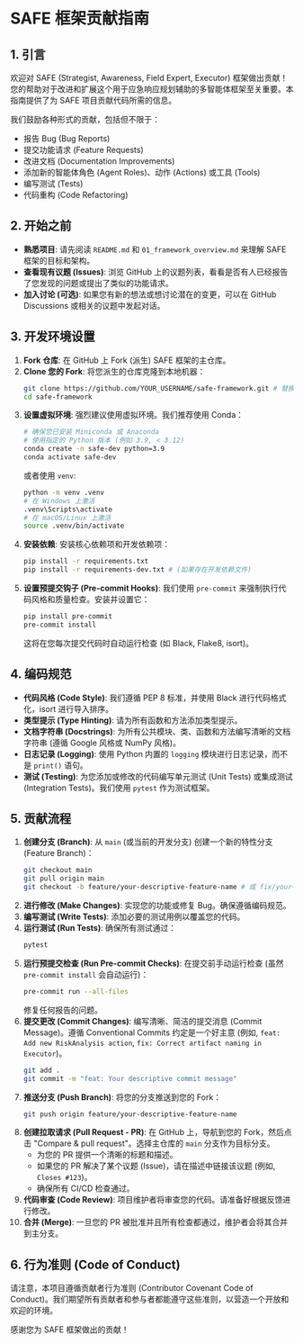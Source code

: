 # SAFE 框架贡献指南

## 1. 引言

欢迎对 SAFE (Strategist, Awareness, Field Expert, Executor) 框架做出贡献！您的帮助对于改进和扩展这个用于应急响应规划辅助的多智能体框架至关重要。本指南提供了为 SAFE 项目贡献代码所需的信息。

我们鼓励各种形式的贡献，包括但不限于：

*   报告 Bug (Bug Reports)
*   提交功能请求 (Feature Requests)
*   改进文档 (Documentation Improvements)
*   添加新的智能体角色 (Agent Roles)、动作 (Actions) 或工具 (Tools)
*   编写测试 (Tests)
*   代码重构 (Code Refactoring)

## 2. 开始之前

*   **熟悉项目**: 请先阅读 `README.md` 和 `01_framework_overview.md` 来理解 SAFE 框架的目标和架构。
*   **查看现有议题 (Issues)**: 浏览 GitHub 上的议题列表，看看是否有人已经报告了您发现的问题或提出了类似的功能请求。
*   **加入讨论 (可选)**: 如果您有新的想法或想讨论潜在的变更，可以在 GitHub Discussions 或相关的议题中发起对话。

## 3. 开发环境设置

1.  **Fork 仓库**: 在 GitHub 上 Fork (派生) SAFE 框架的主仓库。
2.  **Clone 您的 Fork**: 将您派生的仓库克隆到本地机器：
    ```bash
    git clone https://github.com/YOUR_USERNAME/safe-framework.git # 替换为您的用户名
    cd safe-framework
    ```
3.  **设置虚拟环境**: 强烈建议使用虚拟环境。我们推荐使用 Conda：
    ```bash
    # 确保您已安装 Miniconda 或 Anaconda
    # 使用指定的 Python 版本 (例如 3.9, < 3.12)
    conda create -n safe-dev python=3.9
    conda activate safe-dev
    ```
    或者使用 `venv`:
    ```bash
    python -m venv .venv
    # 在 Windows 上激活
    .venv\Scripts\activate
    # 在 macOS/Linux 上激活
    source .venv/bin/activate
    ```
4.  **安装依赖**: 安装核心依赖项和开发依赖项：
    ```bash
    pip install -r requirements.txt
    pip install -r requirements-dev.txt # (如果存在开发依赖文件)
    ```
5.  **设置预提交钩子 (Pre-commit Hooks)**: 我们使用 `pre-commit` 来强制执行代码风格和质量检查。安装并设置它：
    ```bash
    pip install pre-commit
    pre-commit install
    ```
    这将在您每次提交代码时自动运行检查 (如 Black, Flake8, isort)。

## 4. 编码规范

*   **代码风格 (Code Style)**: 我们遵循 PEP 8 标准，并使用 Black 进行代码格式化，isort 进行导入排序。
*   **类型提示 (Type Hinting)**: 请为所有函数和方法添加类型提示。
*   **文档字符串 (Docstrings)**: 为所有公共模块、类、函数和方法编写清晰的文档字符串 (遵循 Google 风格或 NumPy 风格)。
*   **日志记录 (Logging)**: 使用 Python 内置的 `logging` 模块进行日志记录，而不是 `print()` 语句。
*   **测试 (Testing)**: 为您添加或修改的代码编写单元测试 (Unit Tests) 或集成测试 (Integration Tests)。我们使用 `pytest` 作为测试框架。

## 5. 贡献流程

1.  **创建分支 (Branch)**: 从 `main` (或当前的开发分支) 创建一个新的特性分支 (Feature Branch)：
    ```bash
    git checkout main
    git pull origin main
    git checkout -b feature/your-descriptive-feature-name # 或 fix/your-bug-fix-name
    ```
2.  **进行修改 (Make Changes)**: 实现您的功能或修复 Bug。确保遵循编码规范。
3.  **编写测试 (Write Tests)**: 添加必要的测试用例以覆盖您的代码。
4.  **运行测试 (Run Tests)**: 确保所有测试通过：
    ```bash
    pytest
    ```
5.  **运行预提交检查 (Run Pre-commit Checks)**: 在提交前手动运行检查 (虽然 `pre-commit install` 会自动运行)：
    ```bash
    pre-commit run --all-files
    ```
    修复任何报告的问题。
6.  **提交更改 (Commit Changes)**: 编写清晰、简洁的提交消息 (Commit Message)。遵循 Conventional Commits 约定是一个好主意 (例如, `feat: Add new RiskAnalysis action`, `fix: Correct artifact naming in Executor`)。
    ```bash
    git add .
    git commit -m "feat: Your descriptive commit message"
    ```
7.  **推送分支 (Push Branch)**: 将您的分支推送到您的 Fork：
    ```bash
    git push origin feature/your-descriptive-feature-name
    ```
8.  **创建拉取请求 (Pull Request - PR)**: 在 GitHub 上，导航到您的 Fork，然后点击 "Compare & pull request"。选择主仓库的 `main` 分支作为目标分支。
    *   为您的 PR 提供一个清晰的标题和描述。
    *   如果您的 PR 解决了某个议题 (Issue)，请在描述中链接该议题 (例如, `Closes #123`)。
    *   确保所有 CI/CD 检查通过。
9.  **代码审查 (Code Review)**: 项目维护者将审查您的代码。请准备好根据反馈进行修改。
10. **合并 (Merge)**: 一旦您的 PR 被批准并且所有检查都通过，维护者会将其合并到主分支。

## 6. 行为准则 (Code of Conduct)

请注意，本项目遵循贡献者行为准则 (Contributor Covenant Code of Conduct)。我们期望所有贡献者和参与者都能遵守这些准则，以营造一个开放和欢迎的环境。

感谢您为 SAFE 框架做出的贡献！ 